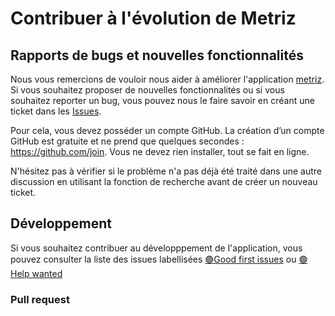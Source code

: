 # Contribuer à l'évolution de Metriz

## Rapports de bugs et nouvelles fonctionnalités

Nous vous remercions de vouloir nous aider à améliorer l'application [metriz](https://metriz.lasocietenouvelle.org/). 
Si vous souhaitez proposer de nouvelles fonctionnalités ou si vous souhaitez reporter un bug, vous pouvez nous le faire savoir en créant une ticket dans les [Issues](https://github.com/La-Societe-Nouvelle/LaSocieteNouvelle-METRIZ-WebApp/issues). 

Pour cela, vous devez posséder un compte GitHub. La création d’un compte GitHub est gratuite et ne prend que quelques secondes :  https://github.com/join.
Vous ne devez rien installer, tout se fait en ligne. 

N'hésitez pas à vérifier si le problème n'a pas déjà été traité dans une autre discussion en utilisant la fonction de recherche avant de créer un nouveau ticket. 

## Développement

Si vous souhaitez contribuer au développpement de l'application, vous pouvez consulter la liste des issues labellisées [🟣Good first issues](https://github.com/La-Societe-Nouvelle/LaSocieteNouvelle-METRIZ-WebApp/issues?q=is%3Aopen+is%3Aissue+label%3A%22good+first+issue%22) ou [🟢Help wanted](https://github.com/La-Societe-Nouvelle/LaSocieteNouvelle-METRIZ-WebApp/issues?q=is%3Aopen+is%3Aissue+label%3A%22help+wanted%22)

### Pull request


